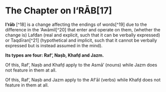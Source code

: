 The Chapter on I‘RĀB[17]
========================

**I‘rāb** [^18] is a change affecting the endings of words[^19] due to
the difference in the ‘Awāmil[^20] that enter and operate on them,
(whether the change is) Lafđan (real and explicit, such that it can be
verbally expressed) or Taqdīran[^21] (hypothetical and implicit, such
that it cannot be verbally expressed but is instead assumed in the
mind).

**Its types are four: Raf‘, Naṣb, Khafḍ and Jazm.**

Of this, Raf‘, Naṣb and Khafḍ apply to the Asmā’ (nouns) while Jazm does
not feature in them at all.

Of this, Raf‘, Naṣb and Jazm apply to the Af‘āl (verbs) while Khafḍ does
not feature in them at all.


